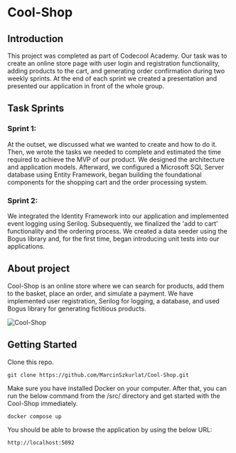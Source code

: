 # Cool-Shop

## Introduction
This project was completed as part of Codecool Academy. Our task was to create an online store page with user login and registration functionality, adding products to the cart, and generating order confirmation during two weekly sprints. At the end of each sprint we created a presentation and presented our application in front of the whole group.

## Task Sprints

### Sprint 1:
At the outset, we discussed what we wanted to create and how to do it. Then, we wrote the tasks we needed to complete and estimated the time required to achieve the MVP of our product. We designed the architecture and application models. Afterward, we configured a Microsoft SQL Server database using Entity Framework, began building the foundational components for the shopping cart and the order processing system.

### Sprint 2:
We integrated the Identity Framework into our application and implemented event logging using Serilog. Subsequently, we finalized the 'add to cart' functionality and the ordering process. We created a data seeder using the Bogus library and, for the first time, began introducing unit tests into our applications.

## About project
Cool-Shop is an online store where we can search for products, add them to the basket, place an order, and simulate a payment. We have implemented user registration, Serilog for logging, a database, and used Bogus library for generating fictitious products.

![Cool-Shop](https://github.com/MarcinSzkurlat/Cool-Shop/assets/94744112/6e882048-d725-4aa0-aac9-668285d260cf)


## Getting Started

Clone this repo.
```
git clone https://github.com/MarcinSzkurlat/Cool-Shop.git
```

Make sure you have installed Docker on your computer. After that, you can run the below command from the /src/ directory and get started with the Cool-Shop immediately.
```gitbash
docker compose up
```

You should be able to browse the application by using the below URL:
```
http://localhost:5092
```
